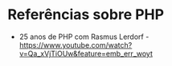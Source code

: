 # Referências sobre PHP

- 25 anos de PHP com Rasmus Lerdorf - https://www.youtube.com/watch?v=Qa_xVjTiOUw&feature=emb_err_woyt

